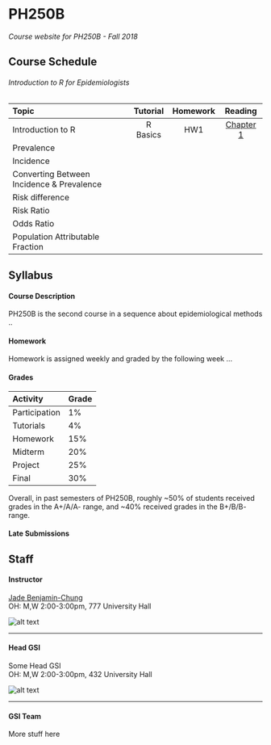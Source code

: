 # PH250B
*Course website for PH250B - Fall 2018*

## Course Schedule
###### Introduction to R for Epidemiologists

Topic | Tutorial  | Homework  | Reading
:--   | :-:       | :-:       | :-:    
Introduction to R | R Basics | HW1 | [Chapter 1](http://r4ds.had.co.nz/index.html)
Prevalence |||
Incidence |||
Converting Between Incidence & Prevalence |||
Risk difference |||
Risk Ratio |||
Odds Ratio |||
Population Attributable Fraction |||


## Syllabus
#### Course Description
PH250B is the second course in a sequence about epidemiological methods ..
#### Homework
Homework is assigned weekly and graded by the following week ...
#### Grades
Activity  | Grade
:--       | :--
Participation | 1%
Tutorials     | 4%
Homework      | 15%
Midterm       | 20%
Project       | 25%
Final         | 30%
Overall, in past semesters of PH250B, roughly ~50% of students received grades in the A+/A/A- range, and ~40% received grades in the B+/B/B- range.

#### Late Submissions


## Staff
#### Instructor
[Jade Benjamin-Chung](mailto:jadebc@berkeley.edu)  
OH: M,W 2:00-3:00pm, 777 University Hall

![alt text](http://bbd.berkeley.edu/uploads/5/4/3/7/54378593/published/benjamin-chung-jade_1.jpeg?1507227294 "Jade")
***
#### Head GSI
Some Head GSI  
OH: M,W 2:00-3:00pm, 432 University Hall

![alt text](http://sph.berkeley.edu/sites/default/files/styles/faculty_profile_detail_page/public/colford_0.jpg?itok=9UJsJzQb "Jade")


***
#### GSI Team
More stuff here 
